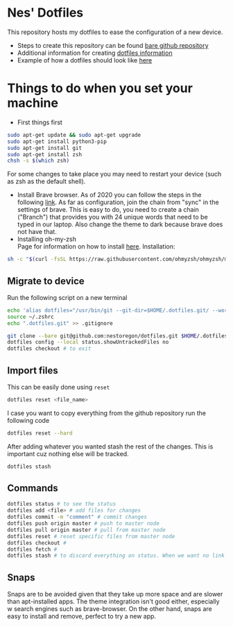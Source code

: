 # Nes' Dotfiles

This repository hosts my dotfiles to ease the configuration of a new device.

- Steps to create this repository can be found [bare github repository](https://harfangk.github.io/2016/09/18/manage-dotfiles-with-a-git-bare-repository.html)
- Additional information for creating [dotfiles information](https://www.freecodecamp.org/news/dive-into-dotfiles-part-2-6321b4a73608/)
- Example of how a dotfiles should look like [here](https://github.com/timdawborn/dotfiles)

# Things to do when you set your machine

- First things first
```bash
sudo apt-get update && sudo apt-get upgrade 
sudo apt-get install python3-pip
sudo apt-get install git 
sudo apt-get install zsh 
chsh -s $(which zsh) 
```  
For some changes to take place you may need to restart your device (such as zsh as the default shell).  
- Install Brave browser. As of 2020 you can follow the steps in the following [link](https://brave.com/linux/). As far as configuration, join the chain from "sync" in the settings of brave. This is easy to do, you need to create a chain ("Branch") that provides you with 24 unique words that need to be typed in our laptop. Also change the theme to dark because brave does not have that.
- Installing oh-my-zsh  
Page for information on how to install [here](https://github.com/ohmyzsh/ohmyzsh). Installation:
```bash
sh -c "$(curl -fsSL https://raw.githubusercontent.com/ohmyzsh/ohmyzsh/master/tools/install.sh)"
```

## Migrate to device
Run the following script on a new terminal

```bash
echo 'alias dotfiles="/usr/bin/git --git-dir=$HOME/.dotfiles.git/ --work-tree=$HOME"' >> $HOME/.zshrc
source ~/.zshrc
echo ".dotfiles.git" >> .gitignore

git clone --bare git@github.com:nestoregon/dotfiles.git $HOME/.dotfiles.git
dotfiles config --local status.showUntrackedFiles no
dotfiles checkout # to exit
```

## Import files

This can be easily done using ```reset```

```bash
dotfiles reset <file_name>
```

I case you want to copy everything from the github repository run the following code

```bash
dotfiles reset --hard
```

After adding whatever you wanted stash the rest of the changes. This is important cuz nothing else will be tracked.

```bash
dotfiles stash
```

## Commands

```bash
dotfiles status # to see the status
dotfiles add <file> # add files for changes
dotfiles commit -m "comment" # commit changes
dotfiles push origin master # push to master node
dotfiles pull origin master # pull from master node
dotfiles reset # reset specific files from master node
dotfiles checkout #
dotfiles fetch #
dotfiles stash # to discard everything on status. When we want no link
```

## Snaps

Snaps are to be avoided given that they take up more space and are slower than apt-installed apps. The theme integration isn't good either, especially w search engines such as brave-browser.
On the other hand, snaps are easy to install and remove, perfect to try a new app.
